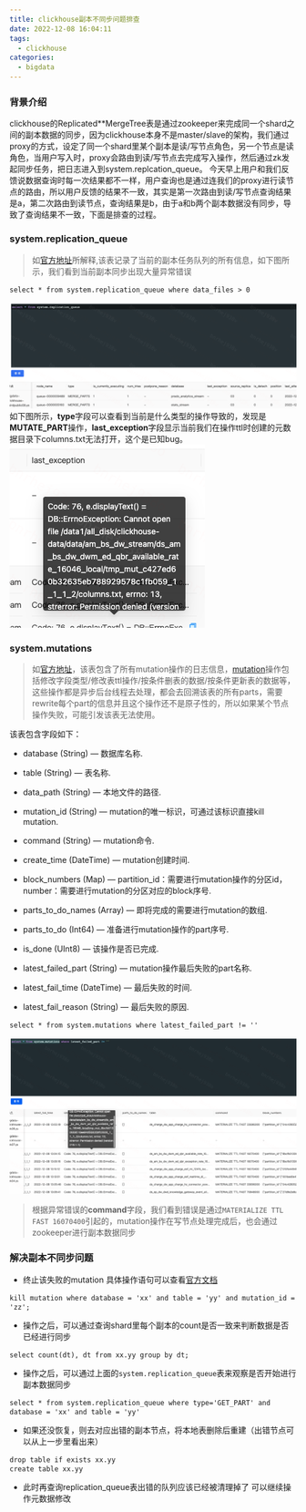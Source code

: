 ```yaml
---
title: clickhouse副本不同步问题排查
date: 2022-12-08 16:04:11
tags:
  - clickhouse
categories:
  - bigdata
---
```

### 背景介绍
clickhouse的Replicated**MergeTree表是通过zookeeper来完成同一个shard之间的副本数据的同步，因为clickhouse本身不是master/slave的架构，我们通过proxy的方式，设定了同一个shard里某个副本是读/写节点角色，另一个节点是读角色，当用户写入时，proxy会路由到读/写节点去完成写入操作，然后通过zk发起同步任务，把日志进入到system.replcation_queue。
今天早上用户和我们反馈说数据查询时每一次结果都不一样，用户查询也是通过连我们的proxy进行读节点的路由，所以用户反馈的结果不一致，其实是第一次路由到读/写节点查询结果是a，第二次路由到读节点，查询结果是b，由于a和b两个副本数据没有同步，导致了查询结果不一致，下面是排查的过程。

### system.replication_queue
> 如[官方地址](https://clickhouse.com/docs/en/operations/system-tables/replication_queue/)所解释,该表记录了当前的副本任务队列的所有信息，如下图所示，我们看到当前副本同步出现大量异常错误  

```
select * from system.replication_queue where data_files > 0
```
![clickhouse](/images/clickhouse/replicas_data_diff/1.png)
如下图所示，**type**字段可以查看到当前是什么类型的操作导致的，发现是**MUTATE_PART**操作，**last_exception**字段显示当前我们在操作ttl时创建的元数据目录下columns.txt无法打开，这个是已知bug。
![clickhouse](/images/clickhouse/replicas_data_diff/2.png)
### system.mutations
> 如[官方地址](https://clickhouse.com/docs/en/operations/system-tables/mutations)，该表包含了所有mutation操作的日志信息，[mutation](https://clickhouse.com/docs/en/sql-reference/statements/alter/#mutations)操作包括修改字段类型/修改表ttl操作/按条件删表的数据/按条件更新表的数据等，这些操作都是异步后台线程去处理，都会去回溯该表的所有parts，需要rewrite每个part的信息并且这个操作还不是原子性的，所以如果某个节点操作失败，可能引发该表无法使用。  

该表包含字段如下：
  + database (String) — 数据库名称.

  + table (String) — 表名称.

  + data_path (String) — 本地文件的路径.

  + mutation_id (String) — mutation的唯一标识，可通过该标识直接kill mutation.

  + command (String) — mutation命令.

  + create_time (DateTime) —  mutation创建时间.

  + block_numbers (Map) — partition_id：需要进行mutation操作的分区id，number：需要进行mutation的分区对应的block序号.

  + parts_to_do_names (Array) — 即将完成的需要进行mutation的数组.

  + parts_to_do (Int64) — 准备进行mutation操作的part序号.

  + is_done (UInt8) — 该操作是否已完成.

  + latest_failed_part (String) — mutation操作最后失败的part名称.

  + latest_fail_time (DateTime) — 最后失败的时间.

  + latest_fail_reason (String) — 最后失败的原因.

```
select * from system.mutations where latest_failed_part != ''
```
![clickhouse](/images/clickhouse/replicas_data_diff/3.png)
> 根据异常错误的**command**字段，我们看到错误是通过`MATERIALIZE TTL FAST 16070400`引起的，mutation操作在写节点处理完成后，也会通过zookeeper进行副本数据同步


### 解决副本不同步问题
+ 终止该失败的mutation
具体操作语句可以查看[官方文档](https://clickhouse.com/docs/zh/sql-reference/statements/kill/#:~:text=KILL%20MUTATION%E2%80%8B&text=Tries%20to%20cancel%20and%20remove,list%20of%20mutations%20to%20stop.)
```
kill mutation where database = 'xx' and table = 'yy' and mutation_id = 'zz';
```
+ 操作之后，可以通过查询shard里每个副本的count是否一致来判断数据是否已经进行同步
```
select count(dt), dt from xx.yy group by dt;
```
+ 操作之后，可以通过上面的`system.replication_queue`表来观察是否开始进行副本数据同步
```
select * from system.replication_queue where type='GET_PART' and database = 'xx' and table = 'yy'
```
+ 如果还没恢复，则去对应出错的副本节点，将本地表删除后重建（出错节点可以从上一步里看出来）
```
drop table if exists xx.yy
create table xx.yy
```
+ 此时再查询replication_queue表出错的队列应该已经被清理掉了
可以继续操作元数据修改